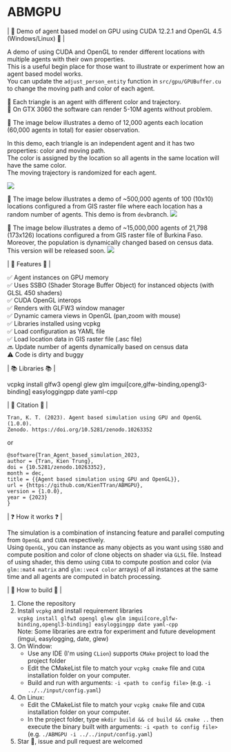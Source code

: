 # ABMGPU
| :tada: Demo of agent based model on GPU using CUDA 12.2.1 and OpenGL 4.5 (Windows/Linux) :tada: |

A demo of using CUDA and OpenGL to render different locations with multiple agents with their own properties.\
This is a useful begin place for those want to illustrate or experiment how an agent based model works.\
You can update the `adjust_person_entity` function in `src/gpu/GPUBuffer.cu` to change the moving path and color of each agent.

:dart: Each triangle is an agent with different color and trajectory.\
:dart: On GTX 3060 the software can render 5-10M agents without problem.

:flower_playing_cards: The image below illustrates a demo of 12,000 agents each location (60,000 agents in total) for easier observation.

In this demo, each triangle is an independent agent and it has two properties: color and moving path.\
The color is assigned by the location so all agents in the same location will have the same color.\
The moving trajectory is randomized for each agent.

![](https://github.com/KienTTran/ABMGPU/blob/master/ABMGPU.gif)

:flower_playing_cards: The image below illustrates a demo of ~500,000 agents of 100 (10x10) locations configured a from GIS raster file where each location has a random number of agents. This demo is from `dev`branch.
![](https://github.com/KienTTran/ABMGPU/blob/master/ABMGPU_dev.gif)

:flower_playing_cards: The image below illustrates a demo of ~15,000,000 agents of 21,798 (173x126) locations configured a from GIS raster file of Burkina Faso. Moreover, the population is dynamically changed based on census data. This version will be released soon.
![](https://github.com/KienTTran/ABMGPU/blob/master/ABMGPU_dev_2.gif)

| :gem: Features :gem: |

:white_check_mark: Agent instances on GPU memory\
:white_check_mark: Uses SSBO (Shader Storage Buffer Object) for instanced objects (with GLSL 450 shaders)\
:white_check_mark: CUDA OpenGL interops\
:white_check_mark: Renders with GLFW3 window manager\
:white_check_mark: Dynamic camera views in OpenGL (pan,zoom with mouse)\
:white_check_mark: Libraries installed using vcpkg\
:white_check_mark: Load configuration as YAML file\
:white_check_mark: Load location data in GIS raster file (.asc file)\
:soon: Update number of agents dynamically based on census data\
:warning: Code is dirty and buggy
   
| :books: Libraries :books: |

vcpkg install glfw3 opengl glew glm imgui[core,glfw-binding,opengl3-binding] easyloggingpp date yaml-cpp

| :pencil: Citation :pencil: |

```
Tran, K. T. (2023). Agent based simulation using GPU and OpenGL (1.0.0).
Zenodo. https://doi.org/10.5281/zenodo.10263352
```
or 
```
@software{Tran_Agent_based_simulation_2023,
author = {Tran, Kien Trung},
doi = {10.5281/zenodo.10263352},
month = dec,
title = {{Agent based simulation using GPU and OpenGL}},
url = {https://github.com/KienTTran/ABMGPU},
version = {1.0.0},
year = {2023}
}
```

| :question: How it works :question: |

The simulation is a combination of instancing feature and parallel computing from `OpenGL` and `CUDA` respectively.\
Using `OpenGL`, you can instance as many objects as you want using `SSBO` and compute position and color of clone objects on shader via `GLSL` file. Instead of using shader, this demo using `CUDA` to compute postion and color (via `glm::mat4 matrix` and `glm::vec4 color` arrays) of all instances at the same time and all agents are computed in batch processing.


| :star2: How to build :star2: |

1. Clone the repository
2. Install `vcpkg` and install requirement libraries\
   `vcpkg install glfw3 opengl glew glm imgui[core,glfw-binding,opengl3-binding] easyloggingpp date yaml-cpp`\
   Note: Some libraries are extra for experiment and future development (imgui, easylogging, date, glew)
4. On Window:
      - Use any IDE (I'm using `CLion`) supports `CMake` project to load the project folder
      - Edit the CMakeList file to match your `vcpkg cmake` file and `CUDA` installation folder on your computer.
      - Build and run with arguments: `-i <path to config file>` (e.g. `-i ../../input/config.yaml`)
6. On Linux:
      - Edit the CMakeList file to match your `vcpkg cmake` file and `CUDA` installation folder on your computer.
      - In the project folder, type `mkdir build && cd build && cmake ..` then execute the binary built with arguments: `-i <path to config file>` (e.g. `./ABMGPU -i ../../input/config.yaml`)
8. Star :star2:, issue and pull request are welcomed
   
